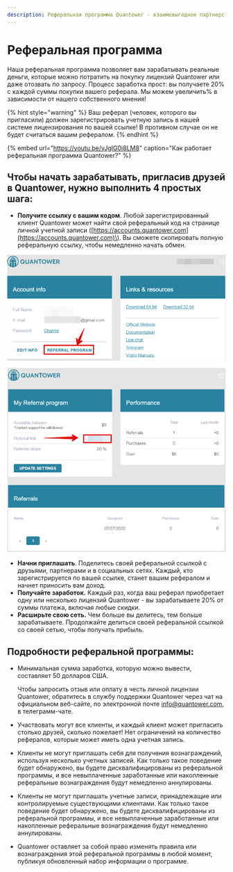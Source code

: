 ```yaml
---
description: Реферальная программа Quantower - взаимовыгодное партнерство между нами
---
```


# Реферальная программа

Наша реферальная программа позволяет вам зарабатывать реальные деньги, которые можно потратить на покупку лицензий Quantower или даже отозвать по запросу. Процесс заработка прост: вы получаете 20% с каждой суммы покупки вашего реферала. Мы можем увеличить% в зависимости от нашего собственного мнения!

{% hint style="warning" %}
Ваш реферал \(человек, которого вы пригласили\) должен зарегистрировать учетную запись в нашей системе лицензирования по вашей ссылке! В противном случае он не будет считаться вашим рефералом.
{% endhint %}

{% embed url="https://youtu.be/yJgIG0i8LM8" caption="Как работает реферальная программа Quantower?" %}

## Чтобы начать зарабатывать, пригласив друзей в Quantower, нужно выполнить 4 простых шага:

* **Получите ссылку с вашим кодом**. Любой зарегистрированный клиент Quantower может найти свой реферальный код на странице личной учетной записи \([https://accounts.quantower.com](https://accounts.quantower.com)\). Вы сможете скопировать полную реферальную ссылку, чтобы немедленно начать обмен.

![](../.gitbook/assets/image%20%28153%29.png)

![](../.gitbook/assets/image%20%28152%29.png)

*  **Начни приглашать**. Поделитесь своей реферальной ссылкой с друзьями, партнерами и в социальных сетях. Каждый, кто зарегистрируется по вашей ссылке, станет вашим рефералом и начнет приносить вам доход.
* **Получайте заработок.** Каждый раз, когда ваш реферал приобретает одну или несколько лицензий Quantower - вы зарабатываете 20% от суммы платежа, включая любые скидки.
* **Расширьте свою сеть.** Чем больше вы делитесь, тем больше зарабатываете. Продолжайте делиться своей реферальной ссылкой со своей сетью, чтобы получать прибыль.

## Подробности реферальной программы:

* Минимальная сумма заработка, которую можно вывести, составляет 50 долларов США.

  Чтобы запросить отзыв или оплату в честь личной лицензии Quantower, обратитесь в службу поддержки Quantower через чат на официальном веб-сайте, по электронной почте info@quantower.com, в телеграмм-чате.

* Участвовать могут все клиенты, и каждый клиент может пригласить столько друзей, сколько пожелает! Нет ограничений на количество рефералов, которые может иметь одна учетная запись.
* Клиенты не могут приглашать себя для получения вознаграждений, используя несколько учетных записей. Как только такое поведение будет обнаружено, вы будете дисквалифицированы из реферальной программы, и все невыплаченные заработанные или накопленные реферальные вознаграждения будут немедленно аннулированы.
* Клиенты не могут приглашать учетные записи, принадлежащие или контролируемые существующими клиентами. Как только такое поведение будет обнаружено, вы будете дисквалифицированы из реферальной программы, и все невыплаченные заработанные или накопленные реферальные вознаграждения будут немедленно аннулированы.
* Quantower оставляет за собой право изменять правила или вознаграждения этой реферальной программы в любой момент, публикуя обновленный набор информации о программе.

